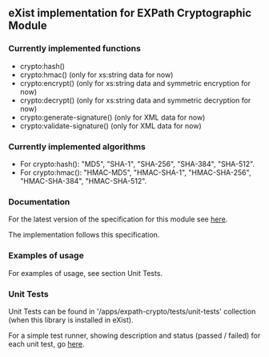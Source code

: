 <html xmlns="http://www.w3.org/1999/xhtml">
    <head>
    	<title>eXist implementation for EXPath Cryptographic Module</title>
	</head>
	<body>
		<h2>eXist implementation for EXPath Cryptographic Module</h2>
		<h3>Currently implemented functions</h3>
		<ul>
			<li>crypto:hash()</li>
			<li>crypto:hmac() (only for xs:string data for now)</li>
			<li>crypto:encrypt() (only for xs:string data and symmetric encryption for now)</li>
			<li>crypto:decrypt() (only for xs:string data and symmetric decryption for now)</li>
			<li>crypto:generate-signature() (only for XML data for now)</li>
			<li>crypto:validate-signature() (only for XML data for now)</li>
		</ul>
		<h3>Currently implemented algorithms</h3>
		<ul>
			<li>For crypto:hash(): "MD5", "SHA-1", "SHA-256", "SHA-384", "SHA-512".</li>
			<li>For crypto:hmac(): "HMAC-MD5", "HMAC-SHA-1", "HMAC-SHA-256", "HMAC-SHA-384", "HMAC-SHA-512".</li>
		</ul>				
		<h3>Documentation</h3>
		<p>For the latest version of the specification for this module see <a href="http://expath.org/spec/crypto/editor">here</a>.</p>
		<p>The implementation follows this specification.</p>
		<h3>Examples of usage</h3>
		<p>For examples of usage, see section Unit Tests.</p>
		<h3>Unit Tests</h3>
		<p>Unit Tests can be found in '/apps/expath-crypto/tests/unit-tests' collection (when this library is installed in eXist).</p>
		<p>For a simple test runner, showing description and status (passed / failed) for each unit test, go <a href="tests/test-plan.xq">here</a>.</p>
	</body>
</html>

